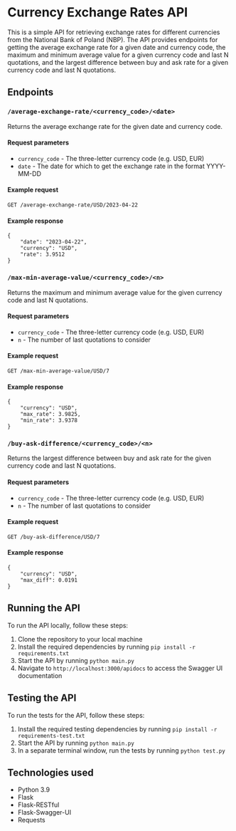 # Currency Exchange Rates API

This is a simple API for retrieving exchange rates for different currencies from the National Bank of Poland (NBP). The API provides endpoints for getting the average exchange rate for a given date and currency code, the maximum and minimum average value for a given currency code and last N quotations, and the largest difference between buy and ask rate for a given currency code and last N quotations.

## Endpoints

### `/average-exchange-rate/<currency_code>/<date>`

Returns the average exchange rate for the given date and currency code.

#### Request parameters

- `currency_code` - The three-letter currency code (e.g. USD, EUR)
- `date` - The date for which to get the exchange rate in the format YYYY-MM-DD

#### Example request

```
GET /average-exchange-rate/USD/2023-04-22
```

#### Example response

```
{
    "date": "2023-04-22",
    "currency": "USD",
    "rate": 3.9512
}
```

### `/max-min-average-value/<currency_code>/<n>`

Returns the maximum and minimum average value for the given currency code and last N quotations.

#### Request parameters

- `currency_code` - The three-letter currency code (e.g. USD, EUR)
- `n` - The number of last quotations to consider

#### Example request

```
GET /max-min-average-value/USD/7
```

#### Example response

```
{
    "currency": "USD",
    "max_rate": 3.9825,
    "min_rate": 3.9378
}
```

### `/buy-ask-difference/<currency_code>/<n>`

Returns the largest difference between buy and ask rate for the given currency code and last N quotations.

#### Request parameters

- `currency_code` - The three-letter currency code (e.g. USD, EUR)
- `n` - The number of last quotations to consider

#### Example request

```
GET /buy-ask-difference/USD/7
```

#### Example response

```
{
    "currency": "USD",
    "max_diff": 0.0191
}
```

## Running the API

To run the API locally, follow these steps:

1. Clone the repository to your local machine
2. Install the required dependencies by running `pip install -r requirements.txt`
3. Start the API by running `python main.py`
4. Navigate to `http://localhost:3000/apidocs` to access the Swagger UI documentation

## Testing the API

To run the tests for the API, follow these steps:

1. Install the required testing dependencies by running `pip install -r requirements-test.txt`
2. Start the API by running `python main.py`
3. In a separate terminal window, run the tests by running `python test.py` 

## Technologies used

- Python 3.9
- Flask
- Flask-RESTful
- Flask-Swagger-UI
- Requests